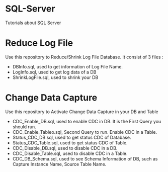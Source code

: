 # SQL-Server
Tutorials about SQL Server

# Reduce Log File
Use this repository to Reduce/Shrink Log File Database. It consist of 3 files :
- DBInfo.sql, used to get information of Log File Name.
- LogInfo.sql, used to get log data of a DB
- ShrinkLogFile.sql, used to shrink your DB

# Change Data Capture
Use this repository to Activate Change Data Capture in your DB and Table
- CDC_Enable_DB.sql, used to enable CDC in DB. It is the First Query you should run.
- CDC_Enable_Tableo.sql, Second Query to run. Enable CDC in a Table.
- Status_CDC_DB.sql, used to get status CDC of Database.
- Status_CDC_Table.sql, used to get status CDC of Table.
- CDC_Disable_DB.sql, used to disable CDC in a DB.
- CDC_Disable_Table.sql, used to disable CDC in a Table.
- CDC_DB_Schema.sql, used to see Schema Information of DB, such as Capture Instance Name, Source Table Name.
